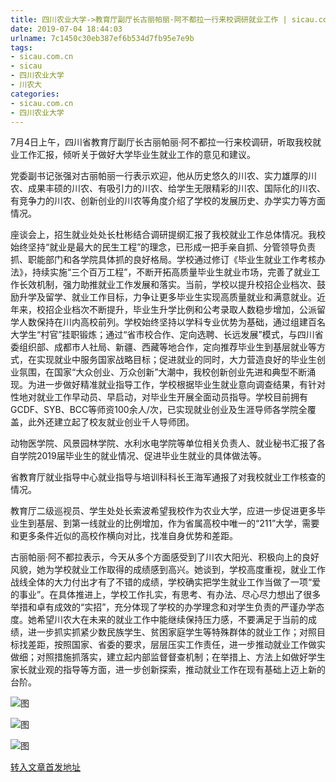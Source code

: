 ```yaml
---
title: 四川农业大学->教育厅副厅长古丽帕丽·阿不都拉一行来校调研就业工作 | sicau.com.cn
date: 2019-07-04 18:44:03
urlname: 7c1450c30eb387ef6b534d7fb95e7e9b
tags: 
- sicau.com.cn
- sicau
- 四川农业大学
- 川农大
categories:
- sicau.com.cn
- 四川农业大学
---
```



7月4日上午，四川省教育厅副厅长古丽帕丽·阿不都拉一行来校调研，听取我校就业工作汇报，倾听关于做好大学毕业生就业工作的意见和建议。

党委副书记张强对古丽帕丽一行表示欢迎，他从历史悠久的川农、实力雄厚的川农、成果丰硕的川农、有吸引力的川农、给学生无限精彩的川农、国际化的川农、有竞争力的川农、创新创业的川农等角度介绍了学校的发展历史、办学实力等方面情况。

座谈会上，招生就业处处长杜彬结合调研提纲汇报了我校就业工作总体情况。我校始终坚持“就业是最大的民生工程”的理念，已形成一把手亲自抓、分管领导负责抓、职能部门和各学院具体抓的良好格局。学校通过修订《毕业生就业工作考核办法》，持续实施“三个百万工程”，不断开拓高质量毕业生就业市场，完善了就业工作长效机制，强力助推就业工作发展和落实。当前，学校以提升校招企业档次、鼓励升学及留学、就业工作目标，力争让更多毕业生实现高质量就业和满意就业。近年来，校招企业档次不断提升，毕业生升学比例和公考录取人数稳步增加，公派留学人数保持在川内高校前列。学校始终坚持以学科专业优势为基础，通过组建百名大学生“村官”挂职锻炼；通过“省市校合作、定向选聘、长远发展”模式，与四川省委组织部、成都市人社局、新疆、西藏等地合作，定向推荐毕业生到基层就业等方式，在实现就业中服务国家战略目标；促进就业的同时，大力营造良好的毕业生创业氛围，在国家“大众创业、万众创新”大潮中，我校创新创业先进和典型不断涌现。为进一步做好精准就业指导工作，学校根据毕业生就业意向调查结果，有针对性地对就业工作早动员、早启动，对毕业生开展全面动员指导。学校目前拥有GCDF、SYB、BCC等师资100余人/次，已实现就业创业及生涯导师各学院全覆盖，此外还建立起了校友就业创业千人导师团。

动物医学院、风景园林学院、水利水电学院等单位相关负责人、就业秘书汇报了各自学院2019届毕业生的就业情况、促进毕业生就业的具体做法等。

省教育厅就业指导中心就业指导与培训科科长王海军通报了对我校就业工作核查的情况。

教育厅二级巡视员、学生处处长索波希望我校作为农业大学，应进一步促进更多毕业生到基层、到第一线就业的比例增加，作为省属高校中唯一的“211”大学，需要和更多条件近似的高校作横向对比，找准自身优势和差距。

古丽帕丽·阿不都拉表示，今天从多个方面感受到了川农大阳光、积极向上的良好风貌，她为学校就业工作取得的成绩感到高兴。她谈到，学校高度重视，就业工作战线全体的大力付出才有了不错的成绩，学校确实把学生就业工作当做了一项“爱的事业”。在具体推进上，学校工作扎实，有思考、有办法、尽心尽力想出了很多举措和卓有成效的“实招”，充分体现了学校的办学理念和对学生负责的严谨办学态度。她希望川农大在未来的就业工作中能继续保持压力感，不要满足于当前的成绩，进一步抓实抓紧少数民族学生、贫困家庭学生等特殊群体的就业工作；对照目标找差距，按照国家、省委的要求，层层压实工作责任，进一步推动就业工作做实做细；对照措施抓落实，建立起内部监督督查机制；在举措上、方法上如做好学生家长就业观的指导等方面，进一步创新探索，推动就业工作在现有基础上迈上新的台阶。



![图](https://news.sicau.edu.cn/__local/7/F1/51/ADDD9FABF9F9CB9FDA1B5248370_D7BCB130_100F5.jpg)

![图](https://news.sicau.edu.cn/__local/F/75/A2/9612881D6ED29ACF7CEDB4F0CC2_7D466537_E935.jpg)

![图](https://news.sicau.edu.cn/__local/5/BC/E6/7B3288FA6E95086D1E88898A2A7_998A4767_12FDD.jpg)

[转入文章首发地址](https://news.sicau.edu.cn/info/1078/52458.htm)
